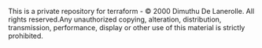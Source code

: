 This is a private repository for terraform - © 2000 Dimuthu De Lanerolle. All rights reserved.Any unauthorized copying, alteration, distribution, transmission, performance, display or other use of this material is strictly prohibited.
